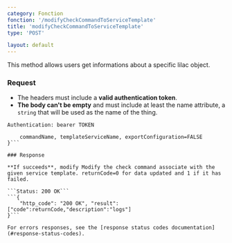 ```yaml
---
category: Fonction
fonction: '/modifyCheckCommandToServiceTemplate'
title: 'modifyCheckCommandToServiceTemplate'
type: 'POST'

layout: default
---
```


This method allows users get informations about a specific lilac object.

### Request

* The headers must include a **valid authentication token**.
* **The body can't be empty** and must include at least the name attribute, a `string` that will be used as the name of the thing.

```Authentication: bearer TOKEN```
```{
    commandName, templateServiceName, exportConfiguration=FALSE
}```

### Response

**If succeeds**, modify Modify the check command associate with the given service template. returnCode=0 for data updated and 1 if it has failed.

```Status: 200 OK```
```{
    "http_code": "200 OK", "result": ["code":returnCode,"description":"logs"]
}```

For errors responses, see the [response status codes documentation](#response-status-codes).